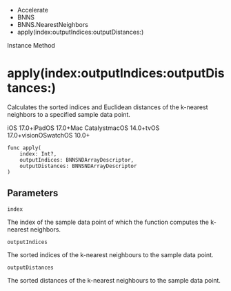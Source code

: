 

- Accelerate
- BNNS
- BNNS.NearestNeighbors
-  apply(index:outputIndices:outputDistances:) 

Instance Method

# apply(index:outputIndices:outputDistances:)

Calculates the sorted indices and Euclidean distances of the k-nearest neighbors to a specified sample data point.

iOS 17.0+iPadOS 17.0+Mac CatalystmacOS 14.0+tvOS 17.0+visionOSwatchOS 10.0+

``` source
func apply(
    index: Int?,
    outputIndices: BNNSNDArrayDescriptor,
    outputDistances: BNNSNDArrayDescriptor
)
```

## Parameters 

`index`  

The index of the sample data point of which the function computes the k-nearest neighbors.

`outputIndices`  

The sorted indices of the k-nearest neighbours to the sample data point.

`outputDistances`  

The sorted distances of the k-nearest neighbours to the sample data point.

